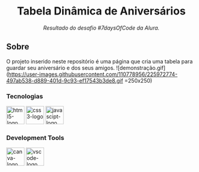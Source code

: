<h1 align="center">Tabela Dinâmica de Aniversários</h1>
<p align="center"><i>Resultado do desafio #7daysOfCode da Alura.</i></p>




##  Sobre
 O projeto inserido neste repositório  é uma página que cria uma tabela para guardar seu aniversário e dos seus amigos.
![demonstração.gif](https://user-images.githubusercontent.com/110778956/225972774-497ab538-d889-401d-9c93-ef17543b3de8.gif =250x250)



### Tecnologias
<p display="inline-block">
  <img width="48" src="https://cdn.jsdelivr.net/gh/devicons/devicon/icons/html5/html5-original.svg" alt="html5-logo"/>
  <img width="48" src="https://cdn.jsdelivr.net/gh/devicons/devicon/icons/css3/css3-original.svg" alt="css3-logo"/>
  <img width="48" src="https://cdn.jsdelivr.net/gh/devicons/devicon/icons/javascript/javascript-original.svg" alt="javascipt-logo"/>
</p>
                                                                                                  
### Development Tools

<p display="inline-block">
  <img width="48" src="https://cdn.jsdelivr.net/gh/devicons/devicon/icons/canva/canva-original.svg" alt="canva-logo"/>
  <img width="48" src="https://cdn.jsdelivr.net/gh/devicons/devicon/icons/visualstudio/visualstudio-plain.svg" alt="vscode-logo"/>
</p>



